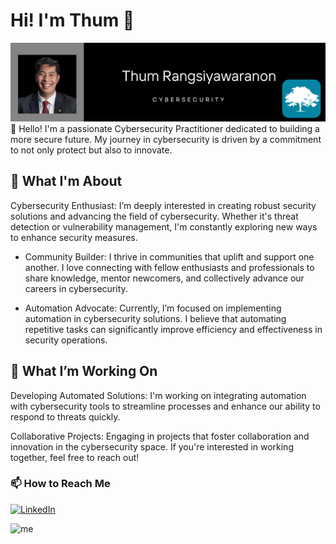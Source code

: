 # Hi! I'm Thum 👋 #
<img src = "https://github.com/thumrang/thumrang/blob/main/Thum%20Rangsiyawawranon.png" >
👋 Hello! I'm a passionate Cybersecurity Practitioner dedicated to building a more secure future. My journey in cybersecurity is driven by a commitment to not only protect but also to innovate.

## 🌟 What I'm About
Cybersecurity Enthusiast: I’m deeply interested in creating robust security solutions and advancing the field of cybersecurity. Whether it's threat detection or vulnerability management, I'm constantly exploring new ways to enhance security measures.

- Community Builder: I thrive in communities that uplift and support one another. I love connecting with fellow enthusiasts and professionals to share knowledge, mentor newcomers, and collectively advance our careers in cybersecurity.

- Automation Advocate: Currently, I’m focused on implementing automation in cybersecurity solutions. I believe that automating repetitive tasks can significantly improve efficiency and effectiveness in security operations.

## 🚀 What I’m Working On
Developing Automated Solutions: I'm working on integrating automation with cybersecurity tools to streamline processes and enhance our ability to respond to threats quickly.

Collaborative Projects: Engaging in projects that foster collaboration and innovation in the cybersecurity space. If you're interested in working together, feel free to reach out!

### 📫 How to Reach Me
[![LinkedIn](https://img.shields.io/badge/LinkedIn-0077B5?style=for-the-badge&logo=linkedin&logoColor=white)](https://www.linkedin.com/in/thum-rang/)


![me](https://github.com/thumrang/thumrang/blob/main/giphy-downsized-large.gif)




























